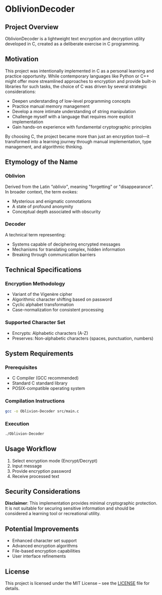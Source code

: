 # OblivionDecoder

## Project Overview

OblivionDecoder is a lightweight text encryption and decryption utility developed in C, created as a deliberate exercise in C programming.

## Motivation

This project was intentionally implemented in C as a personal learning and practice opportunity. While contemporary languages like Python or C++ might offer more streamlined approaches to encryption and provide built-in libraries for such tasks, the choice of C was driven by several strategic considerations:

- Deepen understanding of low-level programming concepts
- Practice manual memory management
- Develop a more intimate understanding of string manipulation
- Challenge myself with a language that requires more explicit implementation
- Gain hands-on experience with fundamental cryptographic principles

By choosing C, the project became more than just an encryption tool—it transformed into a learning journey through manual implementation, type management, and algorithmic thinking.

## Etymology of the Name

### Oblivion
Derived from the Latin *"oblivio"*, meaning "forgetting" or "disappearance". In broader context, the term evokes:
- Mysterious and enigmatic connotations
- A state of profound anonymity
- Conceptual depth associated with obscurity

### Decoder
A technical term representing:
- Systems capable of deciphering encrypted messages
- Mechanisms for translating complex, hidden information
- Breaking through communication barriers

## Technical Specifications

### Encryption Methodology
- Variant of the Vigenère cipher
- Algorithmic character shifting based on password
- Cyclic alphabet transformation
- Case-normalization for consistent processing

### Supported Character Set
- Encrypts: Alphabetic characters (A-Z)
- Preserves: Non-alphabetic characters (spaces, punctuation, numbers)

## System Requirements

### Prerequisites
- C Compiler (GCC recommended)
- Standard C standard library
- POSIX-compatible operating system

### Compilation Instructions
```bash
gcc -o Oblivion-Decoder src/main.c
```

### Execution
```bash
./Oblivion-Decoder
```

## Usage Workflow
1. Select encryption mode (Encrypt/Decrypt)
2. Input message
3. Provide encryption password
4. Receive processed text

## Security Considerations

**Disclaimer**: This implementation provides minimal cryptographic protection. It is not suitable for securing sensitive information and should be considered a learning tool or recreational utility.

## Potential Improvements
- Enhanced character set support
- Advanced encryption algorithms
- File-based encryption capabilities
- User interface refinements

## License
This project is licensed under the MIT License – see the [LICENSE](LICENSE.md) file for details.


